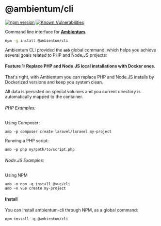 # @ambientum/cli

[![npm version](https://badge.fury.io/js/%40ambientum%2Fcli.svg)](https://badge.fury.io/js/%40ambientum%2Fcli)
[![Known Vulnerabilities](https://snyk.io/test/github/ambientum/cli/badge.svg?targetFile=package.json)](https://snyk.io/test/github/ambientum/cli?targetFile=package.json)


Command line interface for **[Ambientum](https://github.com/ambientum/ambientum)**.

```bash
npm -g install @ambientum/cli
```

Ambientum CLI provided the **`amb`** global command, which helps you achieve several goals related to PHP and Node.JS projects:

#### Feature 1: Replace PHP and Node.JS local installations with Docker ones.

That's right, with Ambientum you can replace PHP and Node.JS installs by Dockerized versions and keep you system clean.

All data is persisted on special volumes and you current directory is automatically mapped to the container.

###### PHP Examples:

Using Composer:
```
amb -p composer create laravel/laravel my-project
```

Running a PHP script:
```
amb -p php my/path/to/script.php
```

###### Node.JS Examples:

Using NPM
```
amb -n npm -g install @vue/cli
amb -n vue create my-project
```

#### Install

You can install ambientum-cli through NPM, as a global command:

```
npm install -g @ambientum/cli
```

